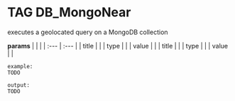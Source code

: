 
# TAG DB_MongoNear

executes a geolocated query on a MongoDB collection


**params**
    |  |  |
    | :--- | :--- |
    | title |   |
    | type |  |
    | value |  |
    | title |   |
    | type |  |
    | value |  |


```
example:
TODO

output:
TODO
```

